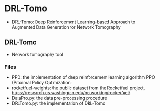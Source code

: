 # DRL-Tomo
- DRL-Tomo: Deep Reinforcement Learning-based Approach to Augmented Data Generation for Network Tomography

## DRL-Tomo
- Network tomography tool

### Files
- PPO: the implementation of deep reinforcement learning algorithm PPO (Proximal Policy Optimization)
- rocketfuel-weights: the public dataset from the Rocketfuel project, https://research.cs.washington.edu/networking/rocketfuel/
- DataPro.py: the data pre-processing procedure
- DRLTomo.py: the implementation of DRL-Tomo
